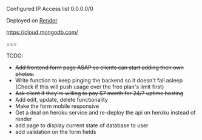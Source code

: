 Configured IP Access list 0.0.0.0/0

Deployed on [Render](https://mfubackend.onrender.com/)

https://cloud.mongodb.com/

===

TODO: 

- ~~Add frontend form page ASAP so clients can start adding their own photos.~~
- Write function to keep pinging the backend so it doesn't fall asleep (Check if this will push usage  over the free plan's limit first)
- ~~Ask client if they're willing to pay $7 month for 24/7 uptime hosting~~
- Add edit, update, delete functionality
- Make the form mobile responsive
- Get a deal on heroku service and re-deploy the api on heroku instead of render
- add page to display current state of database to user
- add validation on the form fields
